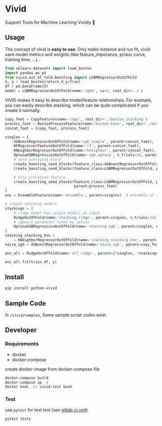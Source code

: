 # Vivid

Support Tools for Machine Learning Vividly 🚀

## Usage

The concept of vivid is **easy to use**. Only make instance and run fit, vivid save model metrics and weights (like feature_imporance, pr/auc curve, training time, ...) .

```python
from sklearn.datasets import load_boston
import pandas as pd
from vivid.out_of_fold.boosting import LGBMRegressorOutOfFold
X, y = load_boston(return_X_y=True)
df = pd.DataFrame(X)
model = LGBMRegressorOutOfFold(name='lgbm', cv=6, root_dir='./')
```

VIVID makes it easy to describe model/feature relationships. For example, you can easily describe stacking, which can be quite complicated if you create it normally.

```python
copy_feat = CopyFeature(name='copy', root_dir='./boston_stacking')
process_feat = BostonProcessFeature(name='boston_base', root_dir='./boston_stacking')
concat_faet = [copy_feat, process_feat]

singles = [
    XGBoostRegressorOutOfFold(name='xgb_simple', parent=concat_faet),
    RFRegressorFeatureOutOfFold(name='rf', parent=concat_faet),
    KNeighborRegressorOutOfFold(name='kneighbor', parent=concat_faet),
    OptunaXGBRegressionOutOfFold(name='xgb_optuna', n_trials=20, parent=concat_faet),
    # seed averaging block
    create_boosting_seed_blocks(feature_class=XGBoostRegressorOutOfFold, prefix='xgb_', parent=concat_faet),
    create_boosting_seed_blocks(feature_class=LGBMRegressorOutOfFold, prefix='lgbm_', parent=concat_faet),

    # only processed feature
    create_boosting_seed_blocks(feature_class=LGBMRegressorOutOfFold, prefix='only_process_lgbm_',
                                parent=process_feat)
]
ens = EnsembleFeature(name='ensumble', parent=singles)  # ensemble of stackings

# create stacking models
stackings = [
    # ridge model has single models as input
    RidgeOutOfFold(name='stacking_ridge', parent=singles, n_trials=10),
    # xgboost parameter tuned by optuna
    OptunaXGBRegressionOutOfFold(name='stacking_xgb', parent=singles, n_trials=100),
]
stacking_stacking_knn \
    = KNeighborRegressorOutOfFold(name='stacking_stacking_knn', parent=stackings)
naive_xgb = XGBoostRegressorOutOfFold(name='naive_xgb', parent=copy_feat)

ens_all = RidgeOutOfFold(name='all_ridge', parent=[*singles, *stackings, ens, stacking_stacking_knn, naive_xgb])

ens_all.fit(train_df, y)
```

## Install

```bash
pip install python-vivid
```

## Sample Code

In `/vivid/samples`, Some sample script codes exist.

## Developer

### Requirements

* docker
* docker-compose

create docker-image from docker-compose file

```bash
docker-compose build
docker-compose up -d
docker exec -it vivid-test bash
```

### Test

use `pytest` for test tool (see [gitlab-ci.yml](./gitlab-ci.yml)).

```bash
pytest tests
```
